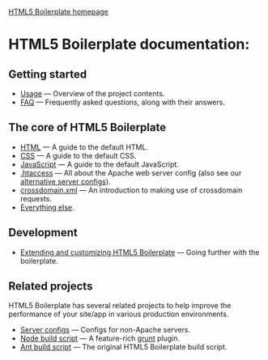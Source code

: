 [HTML5 Boilerplate homepage](http://html5boilerplate.com)

# HTML5 Boilerplate documentation:

## Getting started

* [Usage](usage.md) — Overview of the project contents.
* [FAQ](faq.md) — Frequently asked questions, along with their answers.

## The core of HTML5 Boilerplate

* [HTML](html.md) — A guide to the default HTML.
* [CSS](css.md) — A guide to the default CSS.
* [JavaScript](js.md) — A guide to the default JavaScript.
* [.htaccess](htaccess.md) — All about the Apache web server config (also see
  our [alternative server configs](https://github.com/h5bp/server-configs)).
* [crossdomain.xml](crossdomain.md) — An introduction to making use of
  crossdomain requests.
* [Everything else](misc.md).

## Development

* [Extending and customizing HTML5 Boilerplate](extend.md) — Going further with
  the boilerplate.

## Related projects

HTML5 Boilerplate has several related projects to help improve the performance
of your site/app in various production environments.

* [Server configs](https://github.com/h5bp/server-configs) — Configs for
  non-Apache servers.
* [Node build script](https://github.com/h5bp/node-build-script) — A
  feature-rich [grunt](https://github.com/gruntjs/grunt) plugin.
* [Ant build script](https://github.com/h5bp/ant-build-script) — The original
  HTML5 Boilerplate build script.
